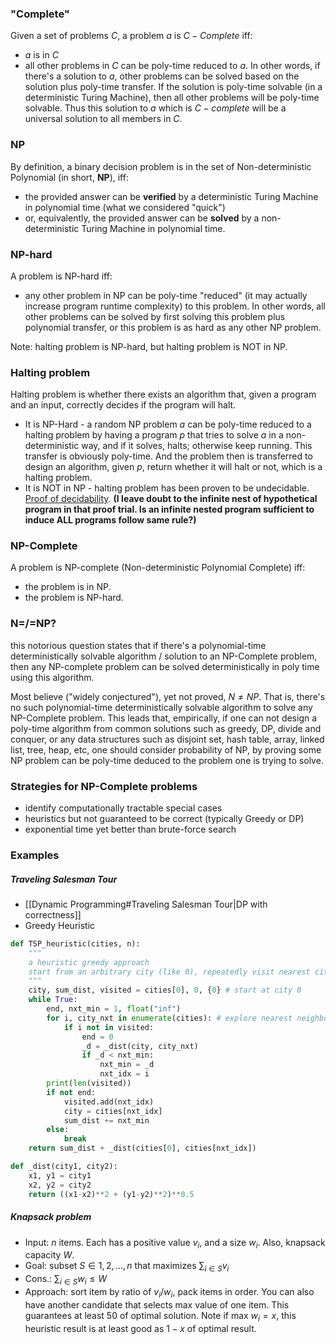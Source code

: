 ### "Complete"
Given a set of problems $C$, a problem $a$ is $C-Complete$ iff:
- $a$ is in $C$
- all other problems in $C$ can be poly-time reduced to $a$. In other words, if there's a solution to $a$, other problems can be solved based on the solution plus poly-time transfer. If the solution is poly-time solvable (in a deterministic Turing Machine), then all other problems will be poly-time solvable. Thus this solution to $a$ which is $C-complete$ will be a universal solution to all members in $C$.

### NP
By definition, a binary decision problem is in the set of Non-deterministic Polynomial (in short, **NP**), iff:
- the provided answer can be **verified** by a deterministic Turing Machine in polynomial time (what we considered "quick")
- or, equivalently, the provided  answer can be **solved** by a non-deterministic Turing Machine in polynomial time.

### NP-hard
A problem is NP-hard iff:
- any other problem in NP can be poly-time "reduced" (it may actually increase program runtime complexity) to this problem. In other words, all other problems can be solved by first solving this problem plus polynomial transfer, or this problem is as hard as any other NP problem.

Note: halting problem is NP-hard, but halting problem is NOT in NP.

### Halting problem
Halting problem is whether there exists an algorithm that, given a program and an input, correctly decides if the program will halt. 
- It is NP-Hard - a random NP problem $a$ can be poly-time reduced to a halting problem by having a program $p$ that tries to solve $a$ in a non-deterministic way, and if it solves, halts; otherwise keep running. This transfer is obviously poly-time. And the problem then is transferred to design an algorithm, given $p$, return whether it will halt or not, which is a halting problem.
- It is NOT in NP - halting problem has been proven to be undecidable. [Proof of decidability](https://cs.stackexchange.com/a/65406).  **(I leave doubt to the infinite nest of hypothetical program in that proof trial. Is an infinite nested program sufficient to induce ALL programs follow same rule?)**

### NP-Complete
A problem is NP-complete (Non-deterministic Polynomial Complete) iff:
- the problem is in NP.
- the problem is NP-hard. 

### N=/=NP?
this notorious question states that if there's a polynomial-time deterministically solvable algorithm / solution to an NP-Complete problem, then any NP-complete problem can be solved deterministically in poly time using this algorithm.

Most believe ("widely conjectured"), yet not proved, $N\neq{NP}$. That is, there's no such polynomial-time deterministically solvable algorithm to solve any NP-Complete problem. This leads that, empirically, if one can not design a poly-time algorithm from common solutions such as greedy, DP, divide and conquer, or any data structures such as disjoint set, hash table, array, linked list, tree, heap, etc, one should consider probability of NP, by proving some NP problem can be poly-time deduced to the problem one is trying to solve.

### Strategies for NP-Complete problems
- identify computationally tractable special cases
- heuristics but not guaranteed to be correct (typically Greedy or DP)
- exponential time yet better than brute-force search

### Examples
##### Traveling Salesman Tour
- [[Dynamic Programming#Traveling Salesman Tour|DP with correctness]]
- Greedy Heuristic
```python
def TSP_heuristic(cities, n):
	"""
	a heuristic greedy approach
	start from an arbitrary city (like 0), repeatedly visit nearest city until all citieis are visited 
	"""
	city, sum_dist, visited = cities[0], 0, {0} # start at city 0
	while True:
		end, nxt_min = 1, float("inf")
		for i, city_nxt in enumerate(cities): # explore nearest neighbor
			if i not in visited:
				end = 0
				_d = _dist(city, city_nxt)
				if _d < nxt_min:
					nxt_min = _d
					nxt_idx = i
		print(len(visited))
		if not end:
			visited.add(nxt_idx)
			city = cities[nxt_idx]
			sum_dist += nxt_min
		else:
			break
	return sum_dist + _dist(cities[0], cities[nxt_idx])

def _dist(city1, city2):
	x1, y1 = city1
	x2, y2 = city2
	return ((x1-x2)**2 + (y1-y2)**2)**0.5
```
##### Knapsack problem
- Input: $n$ items. Each has a positive value $v_i$,  and a size  $w_i$. Also, knapsack capacity $W$.
- Goal: subset $S \in {1,2,...,n}$ that maximizes $\sum_{i\in S}v_i$
- Cons.: $\sum_{i\in S}w_i\leq{W}$ 
- Approach: sort item by ratio of $v_i/w_i$, pack items in order. You can also have another candidate that selects max value of one item. This guarantees at least $50%$ of optimal solution. Note if max $w_i=x$, this heuristic result is at least good as $1-x$ of optimal result. 


